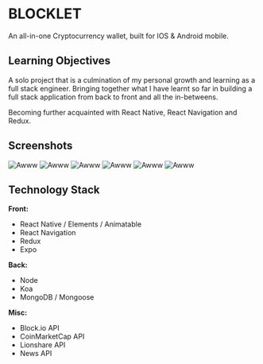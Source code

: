 # BLOCKLET

An all-in-one Cryptocurrency wallet, built for IOS & Android mobile.

## Learning Objectives

A solo project that is a culmination of my personal growth and learning as a full stack engineer. Bringing together what I have learnt so far in building a full stack application from back to front and all the in-betweens.

Becoming further acquainted with React Native, React Navigation and Redux.

## Screenshots

![Awww](https://i.imgur.com/SbAKBKY.png "Yeah")
![Awww](https://i.imgur.com/ZKZ0Fup.png "Yeah")
![Awww](https://i.imgur.com/fadKEPS.png "Yeah")
![Awww](https://i.imgur.com/Obbs6JJ.png "Yeah")
![Awww](https://i.imgur.com/Y29OCiX.png "Yeah")
![Awww](https://i.imgur.com/sFGyOS6.png "Yeah")

## Technology Stack

**Front:**

* React Native / Elements / Animatable
* React Navigation
* Redux
* Expo

**Back:**

* Node
* Koa
* MongoDB / Mongoose

**Misc:**

* Block.io API
* CoinMarketCap API
* Lionshare API
* News API
